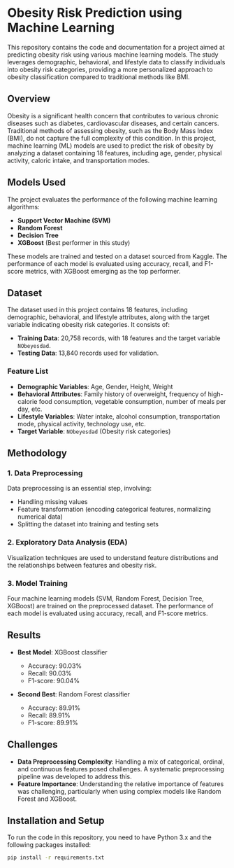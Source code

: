 # Obesity Risk Prediction using Machine Learning

This repository contains the code and documentation for a project aimed at predicting obesity risk using various machine learning models. The study leverages demographic, behavioral, and lifestyle data to classify individuals into obesity risk categories, providing a more personalized approach to obesity classification compared to traditional methods like BMI.

## Overview

Obesity is a significant health concern that contributes to various chronic diseases such as diabetes, cardiovascular diseases, and certain cancers. Traditional methods of assessing obesity, such as the Body Mass Index (BMI), do not capture the full complexity of this condition. In this project, machine learning (ML) models are used to predict the risk of obesity by analyzing a dataset containing 18 features, including age, gender, physical activity, caloric intake, and transportation modes.

## Models Used

The project evaluates the performance of the following machine learning algorithms:

- **Support Vector Machine (SVM)**
- **Random Forest**
- **Decision Tree**
- **XGBoost** (Best performer in this study)

These models are trained and tested on a dataset sourced from Kaggle. The performance of each model is evaluated using accuracy, recall, and F1-score metrics, with XGBoost emerging as the top performer.

## Dataset

The dataset used in this project contains 18 features, including demographic, behavioral, and lifestyle attributes, along with the target variable indicating obesity risk categories. It consists of:

- **Training Data**: 20,758 records, with 18 features and the target variable `NObeyesdad`.
- **Testing Data**: 13,840 records used for validation.

### Feature List

- **Demographic Variables**: Age, Gender, Height, Weight
- **Behavioral Attributes**: Family history of overweight, frequency of high-calorie food consumption, vegetable consumption, number of meals per day, etc.
- **Lifestyle Variables**: Water intake, alcohol consumption, transportation mode, physical activity, technology use, etc.
- **Target Variable**: `NObeyesdad` (Obesity risk categories)

## Methodology

### 1. Data Preprocessing
Data preprocessing is an essential step, involving:
- Handling missing values
- Feature transformation (encoding categorical features, normalizing numerical data)
- Splitting the dataset into training and testing sets

### 2. Exploratory Data Analysis (EDA)
Visualization techniques are used to understand feature distributions and the relationships between features and obesity risk.

### 3. Model Training
Four machine learning models (SVM, Random Forest, Decision Tree, XGBoost) are trained on the preprocessed dataset. The performance of each model is evaluated using accuracy, recall, and F1-score metrics.

## Results

- **Best Model**: XGBoost classifier
  - Accuracy: 90.03%
  - Recall: 90.03%
  - F1-score: 90.04%
  
- **Second Best**: Random Forest classifier
  - Accuracy: 89.91%
  - Recall: 89.91%
  - F1-score: 89.91%

## Challenges

- **Data Preprocessing Complexity**: Handling a mix of categorical, ordinal, and continuous features posed challenges. A systematic preprocessing pipeline was developed to address this.
- **Feature Importance**: Understanding the relative importance of features was challenging, particularly when using complex models like Random Forest and XGBoost.

## Installation and Setup

To run the code in this repository, you need to have Python 3.x and the following packages installed:

```bash
pip install -r requirements.txt
